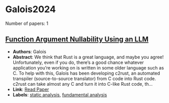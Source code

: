 # Galois2024

Number of papers: 1

## [Function Argument Nullability Using an LLM](paper_1.md)
- **Authors**: Galois
- **Abstract**: We think that Rust is a great language, and maybe you agree! Unfortunately, even if you do, there’s a good chance whatever application you’re working on is written in some older language such as C. To help with this, Galois has been developing c2rust, an automated transpiler (source-to-source translator) from C code into Rust code. c2rust can take almost any C and turn it into C-like Rust code, th...
- **Link**: [Read Paper](https://galois.com/blog/2024/11/function-argument-nullability-using-an-llm/)
- **Labels**: [static analysis](../../labels/static_analysis.md), [fundamental analysis](../../labels/fundamental_analysis.md)

